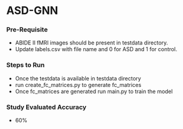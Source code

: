 # ASD-GNN

### Pre-Requisite
- ABIDE II fMRI images should be present in testdata directory.
- Update labels.csv with file name and 0 for ASD and 1 for control.

### Steps to Run
- Once the testdata is available in testdata directory
- run create_fc_matrices.py to generate fc_matrices
- Once fc_matrices are generated run main.py to train the model

### Study Evaluated Accuracy
- 60%
